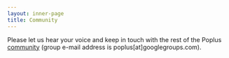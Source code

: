 ```yaml
---
layout: inner-page
title: Community
---
```

Please let us hear your voice and keep in touch with the rest of the Poplus [community][googlegroup] (group e-mail address is poplus\[at\]googlegroups.com).

<iframe id="forum_embed"
  src="javascript:void(0)"
  scrolling="no"
  frameborder="0"
  width="900"
  height="700">
</iframe>
<script type="text/javascript">
  document.getElementById('forum_embed').src =
     'https://groups.google.com/forum/embed/?place=forum'
     + '&showsearch=true&showpopout=true&showtabs=false'
     // + '&parenturl=' + encodeURIComponent(window.location.href);
     + '&/poplus#!forum/poplus'
</script>

[googlegroup]: https://groups.google.com/forum/#!forum/poplus
